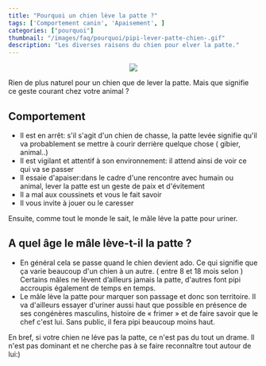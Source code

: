 ```yaml
---
title: "Pourquoi un chien lève la patte ?"
tags: ['Comportement canin', 'Apaisement', ]
categories: ["pourquoi"]
thumbnail: "/images/faq/pourquoi/pipi-lever-patte-chien-.gif"
description: "Les diverses raisons du chien pour elver la patte."
---
```



<p align="center"><img src="/images/faq/pourquoi/pipi-lever-patte-chien-.gif"/></p>


Rien de plus naturel pour un chien que de lever la patte. Mais que signifie ce geste courant chez votre animal ?




## Comportement ##
<ul><li>Il est en arrêt: s'il s'agit d'un chien de chasse, la patte levée signifie qu'il va probablement se mettre à courir derrière quelque chose ( gibier, animal..)</li>
<li>Il est vigilant et attentif à son environnement: il attend ainsi de voir ce qui va se passer</li>
<li>Il essaie d'apaiser:dans le cadre d'une rencontre avec humain ou animal, lever la patte est un geste de paix et d'évitement</li>
<li>Il a mal aux coussinets et vous le fait savoir</li>
<li>Il vous invite à jouer ou le caresser</li></ul>

Ensuite, comme tout le monde le sait, le mâle léve la patte pour uriner.

## A quel âge le mâle lève-t-il la patte ? ##
<ul><li> En général cela se passe quand le chien devient ado. Ce qui signifie que ça varie beaucoup d'un chien à un autre. ( entre 8 et 18 mois selon ) Certains mâles ne lèvent d’ailleurs jamais la patte, d'autres font pipi accroupis également de temps en temps.</li>
<li>Le mâle lève la patte pour marquer son passage et donc son territoire. Il va d'ailleurs essayer d'uriner aussi haut que possible en présence de ses congénères masculins, histoire de « frimer » et de faire savoir que le chef c'est lui. Sans public, il fera pipi beaucoup moins haut. </li></ul>


En bref, si votre chien ne léve pas la patte, ce n'est pas du tout un drame. Il n'est pas dominant et ne cherche pas à se faire reconnaître tout autour de lui:)